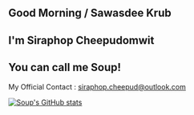 ## Good Morning / Sawasdee Krub
## I'm Siraphop Cheepudomwit
## You can call me Soup!

My Official Contact : siraphop.cheepud@outlook.com

[![Soup's GitHub stats](https://github-readme-stats.vercel.app/api?username=Serph5100)](https://github.com/anuraghazra/github-readme-stats)



<!--
**Serph5100/Serph5100** is a ✨ _special_ ✨ repository because its `README.md` (this file) appears on your GitHub profile.

Here are some ideas to get you started:

- 🔭 I’m currently working on ...
- 🌱 I’m currently learning ...
- 👯 I’m looking to collaborate on ...
- 🤔 I’m looking for help with ...
- 💬 Ask me about ...
- 📫 How to reach me: ...
- 😄 Pronouns: ...
- ⚡ Fun fact: ...
-->
